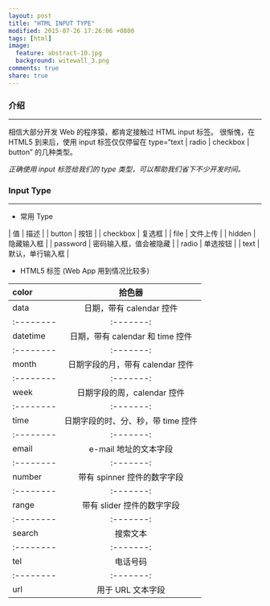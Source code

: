 ```yaml
---
layout: post
title: "HTML INPUT TYPE"
modified: 2015-07-26 17:26:06 +0800
tags: [html]
image:
  feature: abstract-10.jpg
  background: witewall_3.png
comments: true
share: true
---
```


### 介绍
---

相信大部分开发 Web 的程序猿，都肯定接触过 HTML input 标签。
很惭愧，在 HTML5 到来后，使用 input 标签仅仅停留在 type=“text | radio | checkbox | button”  的几种类型。

*正确使用 input 标签给我们的 type 类型，可以帮助我们省下不少开发时间。*

### Input Type
---

* 常用 Type

| 值 | 描述 |
| button | 按钮 |
| checkbox | 复选框 |
| file | 文件上传 |
| hidden | 隐藏输入框 |
| password | 密码输入框，值会被隐藏 |
| radio | 单选按钮 |
| text | 默认，单行输入框 |


* HTML5 标签 (Web App 用到情况比较多)

| color | 拾色器 |
|:--------|:-------:|
| data | 日期，带有 calendar 控件 |
|:--------|:-------:|
| datetime | 日期，带有 calendar 和 time 控件 |
|:--------|:-------:|
| month | 日期字段的月，带有 calendar 控件 |
|:--------|:-------:|
| week | 日期字段的周，calendar 控件|
|:--------|:-------:|
| time | 日期字段的时、分、秒，带 time 控件|
|:--------|:-------:|
| email | e-mail 地址的文本字段 |
|:--------|:-------:|
| number | 带有 spinner 控件的数字字段 |
|:--------|:-------:|
| range | 带有 slider 控件的数字字段 |
|:--------|:-------:|
| search | 搜索文本 |
|:--------|:-------:|
| tel | 电话号码 |
|:--------|:-------:|
| url | 用于 URL 文本字段 |
